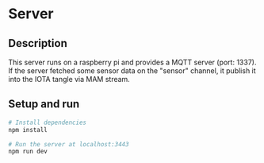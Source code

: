 # Server

## Description
This server runs on a raspberry pi and provides a MQTT server (port: 1337). If the server fetched some sensor data on the "sensor" channel, it publish it into the IOTA tangle via MAM stream.

## Setup and run

```bash
# Install dependencies
npm install

# Run the server at localhost:3443
npm run dev
```